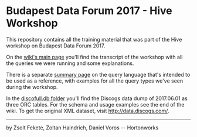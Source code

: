 # Budapest Data Forum 2017 - Hive Workshop

This repository contains all the training material that was part of
the Hive workshop on Budapest Data Forum 2017.

On the [wiki's main page](https://github.com/dvoros/df17hive/wiki) you'll
find the transcript of the workshop with all the queries we were running and
some explanations.

There is a separate [summary page](https://github.com/dvoros/df17hive/wiki/Hive-Query-Language) on the query language that's intended to be
used as a reference, with examples for all the query types we've seen during
the workshop.

In the [discofull.db folder](https://github.com/dvoros/df17hive/tree/master/discofull.db)
you'll find the Discogs data dump of 2017.06.01 as three ORC tables. For the
schema and usage examples see the end of the wiki. To get the original XML dataset,
visit http://data.discogs.com/.

---

by Zsolt Fekete, Zoltan Haindrich, Daniel Voros -- Hortonworks
